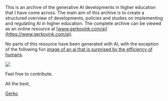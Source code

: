 This is an archive of the generative AI developments in higher education that I have come across. The main aim of this archive is to create a structured overview of developments, policies and studies on implementing and regulating AI in higher education. The complete archive can be viewed as an online resource at [www.gerkovink.com/ai](https://www.gerkovink.com/ai).

No parts of this resource have been generated with AI, with the exception of the following fun [image of an ai that is surprised by the efficiency of humans](/img/dall-e_generation.png).

![](dall-e.webp)

Feel free to contribute.

All the best, 

[Gerko](https://www.gerkovink.com)
